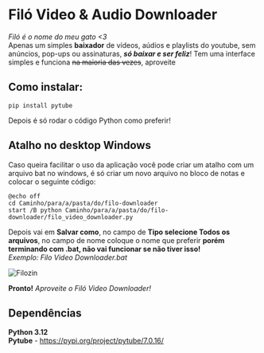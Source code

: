 # Filó Video & Audio Downloader
*Filó é o nome do meu gato <3*\
Apenas um simples **baixador** de vídeos, aúdios e playlists do youtube, sem anúncios, pop-ups ou assinaturas, ***só baixar e ser feliz***!
Tem uma interface simples e funciona ~~na maioria das vezes~~, aproveite

## Como instalar:

    pip install pytube
Depois é só rodar o código Python como preferir!

## Atalho no desktop Windows
Caso queira facilitar o uso da aplicação você pode criar um atalho com um arquivo bat no windows, é só criar um novo arquivo no bloco de notas e colocar o seguinte código:

    @echo off
    cd Caminho/para/a/pasta/do/filo-downloader
    start /B python Caminho/para/a/pasta/do/filo-downloader/filo_video_downloader.py
Depois vai em **Salvar como**, no campo de **Tipo selecione Todos os arquivos**, no campo de nome coloque o nome que preferir **porém terminando com .bat, não vai funcionar se não tiver isso!**\
*Exemplo: Filo Video Downloader.bat*

![Filozin]("/filo-2.jpeg")

**Pronto!**
*Aproveite o Filó Video Downloader!*

## Dependências
**Python 3.12** \
**Pytube** - https://pypi.org/project/pytube/7.0.16/

